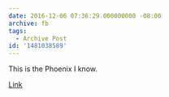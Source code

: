 ```yaml
---
date: 2016-12-06 07:36:29.000000000 -08:00
archive: fb
tags: 
  - Archive Post
id: '1481038589'
---
```


This is the Phoenix I know.

[Link](http://www.azcentral.com/story/news/local/phoenix/2016/12/05/phoenix-middle-eastern-bakery-supporters-thanks/95021986/)